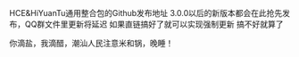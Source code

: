 HCE&HiYuanTu通用整合包的Github发布地址
3.0.0以后的新版本都会在此抢先发布，QQ群文件里更新将延迟
如果直链搞好了就可以实现强制更新
搞不好就算了



你滴盐，我滴醋，潮汕人民注意米和锅，晚睡！
